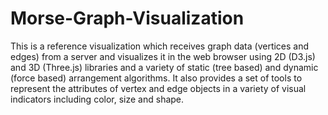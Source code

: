 Morse-Graph-Visualization
=========================

This is a reference visualization which receives graph data (vertices and edges) from a server and visualizes it in the web browser using 2D (D3.js) and 3D (Three.js) libraries and a variety of static (tree based) and dynamic (force based) arrangement algorithms. It also provides a set of tools to represent the attributes of vertex and edge objects in a variety of visual indicators including color, size and shape.
